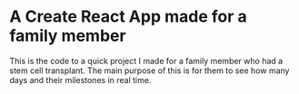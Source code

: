 # A Create React App made for a family member
This is the code to a quick project I made for a family member who had a stem cell transplant. The main purpose of this is for them to see how many days and their milestones in real time.
